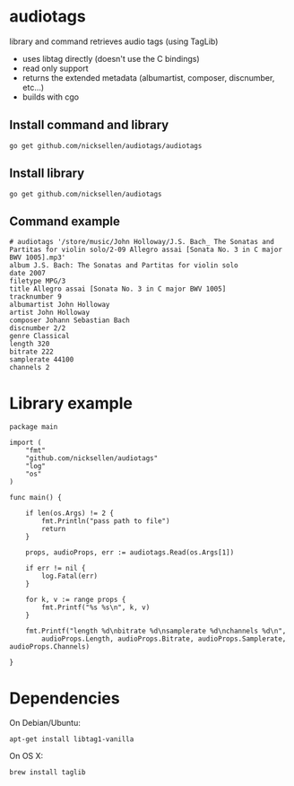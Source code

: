 audiotags
=========

library and command retrieves audio tags (using TagLib)

- uses libtag directly (doesn't use the C bindings)
- read only support
- returns the extended metadata (albumartist, composer, discnumber, etc...)
- builds with cgo

## Install command and library

    go get github.com/nicksellen/audiotags/audiotags
    
## Install library

    go get github.com/nicksellen/audiotags
    
    
## Command example

    # audiotags '/store/music/John Holloway/J.S. Bach_ The Sonatas and Partitas for violin solo/2-09 Allegro assai [Sonata No. 3 in C major BWV 1005].mp3'
    album J.S. Bach: The Sonatas and Partitas for violin solo
    date 2007
    filetype MPG/3
    title Allegro assai [Sonata No. 3 in C major BWV 1005]
    tracknumber 9
    albumartist John Holloway
    artist John Holloway
    composer Johann Sebastian Bach
    discnumber 2/2
    genre Classical
    length 320
    bitrate 222
    samplerate 44100
    channels 2
    
# Library example

    package main
    
    import (
    	"fmt"
    	"github.com/nicksellen/audiotags"
    	"log"
    	"os"
    )
    
    func main() {
    
    	if len(os.Args) != 2 {
    		fmt.Println("pass path to file")
    		return
    	}
    
    	props, audioProps, err := audiotags.Read(os.Args[1])
    	
    	if err != nil {
    		log.Fatal(err)
    	}
    	
    	for k, v := range props {
    		fmt.Printf("%s %s\n", k, v)
    	}
    
    	fmt.Printf("length %d\nbitrate %d\nsamplerate %d\nchannels %d\n",
    		audioProps.Length, audioProps.Bitrate, audioProps.Samplerate, audioProps.Channels)
    
    }


# Dependencies

On Debian/Ubuntu:

    apt-get install libtag1-vanilla
    
On OS X:

    brew install taglib
    
    

    
